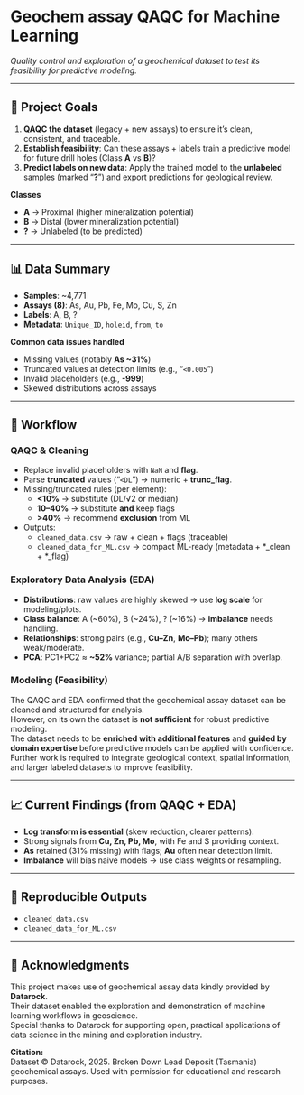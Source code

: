# Geochem assay QAQC for Machine Learning

*Quality control and exploration of a geochemical dataset to test its feasibility for predictive modeling.*

---

## 📌 Project Goals
1) **QAQC the dataset** (legacy + new assays) to ensure it’s clean, consistent, and traceable.  
2) **Establish feasibility**: Can these assays + labels train a predictive model for future drill holes (Class **A** vs **B**)?  
3) **Predict labels on new data**: Apply the trained model to the **unlabeled** samples (marked “**?**”) and export predictions for geological review.

**Classes**  
- **A** → Proximal (higher mineralization potential)  
- **B** → Distal (lower mineralization potential)  
- **?** → Unlabeled (to be predicted)

---

## 📊 Data Summary
- **Samples**: ~4,771  
- **Assays (8)**: As, Au, Pb, Fe, Mo, Cu, S, Zn  
- **Labels**: A, B, ?  
- **Metadata**: `Unique_ID`, `holeid`, `from`, `to`

**Common data issues handled**
- Missing values (notably **As ~31%**)  
- Truncated values at detection limits (e.g., “`<0.005`”)  
- Invalid placeholders (e.g., **-999**)  
- Skewed distributions across assays

---

## 🔄 Workflow

### QAQC & Cleaning
- Replace invalid placeholders with `NaN` and **flag**.  
- Parse **truncated** values (“`<DL`”) → numeric + **trunc_flag**.  
- Missing/truncated rules (per element):
  - **<10%** → substitute (DL/√2 or median)
  - **10–40%** → substitute **and** keep flags
  - **>40%** → recommend **exclusion** from ML  
- Outputs:
  - `cleaned_data.csv` → raw + clean + flags (traceable)  
  - `cleaned_data_for_ML.csv` → compact ML-ready (metadata + *_clean + *_flag)

### Exploratory Data Analysis (EDA)
- **Distributions**: raw values are highly skewed → use **log scale** for modeling/plots.  
- **Class balance**: A (~60%), B (~24%), ? (~16%) → **imbalance** needs handling.  
- **Relationships**: strong pairs (e.g., **Cu–Zn**, **Mo–Pb**); many others weak/moderate.  
- **PCA**: PC1+PC2 ≈ **~52%** variance; partial A/B separation with overlap.

### Modeling (Feasibility)

The QAQC and EDA confirmed that the geochemical assay dataset can be cleaned and structured for analysis.  
However, on its own the dataset is **not sufficient** for robust predictive modeling.  
The dataset needs to be **enriched with additional features** and **guided by domain expertise** before predictive models can be applied with confidence.  
Further work is required to integrate geological context, spatial information, and larger labeled datasets to improve feasibility.


---

## 📈 Current Findings (from QAQC + EDA)
- **Log transform is essential** (skew reduction, clearer patterns).  
- Strong signals from **Cu, Zn, Pb, Mo**, with Fe and S providing context.  
- **As** retained (31% missing) with flags; **Au** often near detection limit.  
- **Imbalance** will bias naive models → use class weights or resampling.

---

## 🧪 Reproducible Outputs
- `cleaned_data.csv`  
- `cleaned_data_for_ML.csv`  

---

## 🙏 Acknowledgments
This project makes use of geochemical assay data kindly provided by **Datarock**.  
Their dataset enabled the exploration and demonstration of machine learning workflows in geoscience.  
Special thanks to Datarock for supporting open, practical applications of data science in the mining and exploration industry.  

**Citation:**  
Dataset © Datarock, 2025. Broken Down Lead Deposit (Tasmania) geochemical assays. Used with permission for educational and research purposes.  

